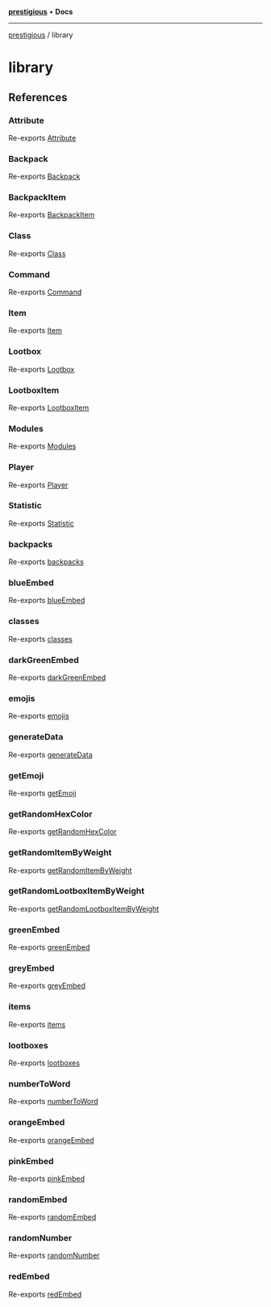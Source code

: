 [**prestigious**](README.md) • **Docs**

***

[prestigious](README.md) / library

# library

## References

### Attribute

Re-exports [Attribute](classes/Attribute.md#attribute)

### Backpack

Re-exports [Backpack](classes/Backpack.md#backpack)

### BackpackItem

Re-exports [BackpackItem](classes/BackpackItem.md#backpackitem)

### Class

Re-exports [Class](classes/Class.md#class)

### Command

Re-exports [Command](classes/Command/README.md#command)

### Item

Re-exports [Item](classes/Item.md#item)

### Lootbox

Re-exports [Lootbox](classes/Lootbox/README.md#lootbox)

### LootboxItem

Re-exports [LootboxItem](classes/LootboxItem.md#lootboxitem)

### Modules

Re-exports [Modules](enums/Modules.md#modules)

### Player

Re-exports [Player](classes/Player/README.md#player)

### Statistic

Re-exports [Statistic](classes/Statistic.md#statistic)

### backpacks

Re-exports [backpacks](resources/backpacks.md#backpacks)

### blueEmbed

Re-exports [blueEmbed](resources/embeds.md#blueembed)

### classes

Re-exports [classes](resources/classes.md#classes)

### darkGreenEmbed

Re-exports [darkGreenEmbed](resources/embeds.md#darkgreenembed)

### emojis

Re-exports [emojis](resources/emojis.md#emojis)

### generateData

Re-exports [generateData](utils/functions.md#generatedata)

### getEmoji

Re-exports [getEmoji](utils/functions.md#getemoji)

### getRandomHexColor

Re-exports [getRandomHexColor](utils/functions.md#getrandomhexcolor)

### getRandomItemByWeight

Re-exports [getRandomItemByWeight](utils/functions.md#getrandomitembyweight)

### getRandomLootboxItemByWeight

Re-exports [getRandomLootboxItemByWeight](utils/functions.md#getrandomlootboxitembyweight)

### greenEmbed

Re-exports [greenEmbed](resources/embeds.md#greenembed)

### greyEmbed

Re-exports [greyEmbed](resources/embeds.md#greyembed)

### items

Re-exports [items](resources/items.md#items)

### lootboxes

Re-exports [lootboxes](resources/lootboxes.md#lootboxes)

### numberToWord

Re-exports [numberToWord](utils/functions.md#numbertoword)

### orangeEmbed

Re-exports [orangeEmbed](resources/embeds.md#orangeembed)

### pinkEmbed

Re-exports [pinkEmbed](resources/embeds.md#pinkembed)

### randomEmbed

Re-exports [randomEmbed](resources/embeds.md#randomembed)

### randomNumber

Re-exports [randomNumber](utils/functions.md#randomnumber)

### redEmbed

Re-exports [redEmbed](resources/embeds.md#redembed)
